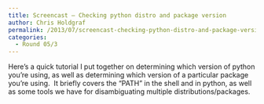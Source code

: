 ```yaml
---
title: Screencast – Checking python distro and package version
author: Chris Holdgraf
permalink: /2013/07/screencast-checking-python-distro-and-package-version/
categories:
  - Round 05/3
---
```

Here&#8217;s a quick tutorial I put together on determining which version of python you&#8217;re using, as well as determining which version of a particular package you&#8217;re using.  It briefly covers the &#8220;PATH&#8221; in the shell and in python, as well as some tools we have for disambiguating multiple distributions/packages.
